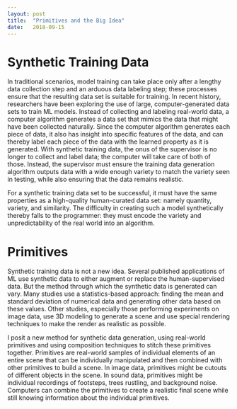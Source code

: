 ```yaml
---
layout: post
title:  "Primitives and the Big Idea"
date:   2018-09-15
---
```


# Synthetic Training Data

In traditional scenarios, model training can take place only after a lengthy data collection step and an arduous data labeling step; these processes ensure that the resulting data set is suitable for training. In recent history, researchers have been exploring the use of large, computer-generated data sets to train ML models. Instead of collecting and labeling real-world data, a computer algorithm generates a data set that mimics the data that might have been collected naturally. Since the computer algorithm generates each piece of data, it also has insight into specific features of the data, and can thereby label each piece of the data with the learned property as it is generated. With synthetic training data, the onus of the supervisor is no longer to collect and label data; the computer will take care of both of those. Instead, the supervisor must ensure the training data generation algorithm outputs data with a wide enough variety to match the variety seen in testing, while also ensuring that the data remains realistic.

For a synthetic training data set to be successful, it must have the same properties as a high-quality human-curated data set: namely quantity, variety, and similarity. The difficulty in creating such a model synthetically thereby falls to the programmer: they must encode the variety and unpredictability of the real world into an algorithm.

# Primitives

Synthetic training data is not a new idea. Several published applications of ML use synthetic data to either augment or replace the human-supervised data. But the method through which the synthetic data is generated can vary. Many studies use a statistics-based approach: finding the mean and standard deviation of numerical data and generating other data based on these values. Other studies, especially those performing experiments on image data, use 3D modeling to generate a scene and use special rendering techniques to make the render as realistic as possible.

I posit a new method for synthetic data generation, using real-world primitives and using composition techniques to stitch these primitives together. Primitives are real-world samples of individual elements of an entire scene that can be individually manipulated and then combined with other primitives to build a scene. In image data, primitives might be cutouts of different objects in the scene. In sound data, primitives might be individual recordings of footsteps, trees rustling, and background noise. Computers can combine the primitives to create a realistic final scene while still knowing information about the individual primitives.